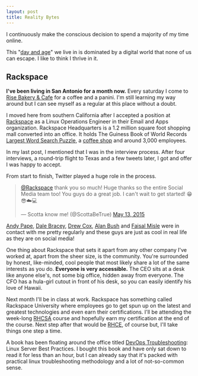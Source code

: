 ```yaml
---
layout: post
title: Reality Bytes
---
```


I continuously make the conscious decision to spend a majority of my time online.

This "[day and age](https://en.wikipedia.org/wiki/Information_Age)" we live in is dominated by a digital world that none of us can escape. I like to think I thrive in it.

## Rackspace

<strong>I've been living in San Antonio for a month now.</strong> Every saturday I come to [Rise Bakery & Cafe](http://www.yelp.com/biz/rise-bakery-and-cafe-san-antonio) for a coffee and a panini. I'm still learning my way around but I can see myself as a regular at this place without a doubt.

I moved here from southern California after I accepted a position at [Rackspace](https://rackspace.com) as a Linux Operations Engineer in their Email and Apps organization. Rackspace Headquarters is a 1.2 million square foot shopping mall converted into an office. It holds The Guiness Book of World Records [Largest Word Search Puzzle](http://www.guinnessworldrecords.com/world-records/largest-word-search-puzzle), a [coffee shop](http://www.yelp.com/biz/ground-town-san-antonio) and around 3,000 employees.

In my last post, I mentioned that I was in the interview process. After four interviews, a round-trip flight to Texas and a few tweets later, I got and offer I was happy to accept.

From start to finish, Twitter played a huge role in the process.

<blockquote class="twitter-tweet" lang="en"><p lang="en" dir="ltr"><a href="https://twitter.com/Rackspace">@Rackspace</a> thank you so much! Huge thanks so the entire Social Media team too! You guys do a great job. I can&#39;t wait to get started! 😁😎☁️💻</p>&mdash; Scotta know me! (@ScottaBeTrue) <a href="https://twitter.com/ScottaBeTrue/status/598567872613363712">May 13, 2015</a></blockquote>
<script async src="//platform.twitter.com/widgets.js" charset="utf-8"></script>

[Andy Pape](https://twitter.com/Racker_Andy), [Dale Bracey](https://twitter.com/IRTermite), [Drew Cox](https://twitter.com/DrewCoxSA), [Alan Bush](https://twitter.com/alanbush) and [Faisal Misle](https://twitter.com/fmisle) were in contact with me pretty regularly and these guys are just as cool in real life as they are on social media!

One thing about Rackspace that sets it apart from any other company I've worked at, apart from the sheer size, is the community. You're surrounded by honest, like-minded, cool people that most likely share a lot of the same interests as you do. <strong>Everyone is very accessible.</strong> The CEO sits at a desk like anyone else's, not some big office, hidden away from everyone. The CFO has a hula-girl cutout in front of his desk, so you can easily identify his love of Hawaii.

Next month I'll be in class at work. Rackspace has something called Rackspace University where employees go to get spun up on the latest and greatest technologies and even earn their certifications. I'll be attending the week-long [RHCSA](http://www.redhat.com/en/services/certification/rhcsa) course and hopefully earn my certification at the end of the course. Next step after that would be [RHCE](http://www.redhat.com/en/services/certification/rhce), of course but, I'll take things one step a time.

A book has been floating around the office titled [DevOps Troubleshooting](http://www.amazon.com/DevOps-Troubleshooting-Linux-Server-Practices/dp/0321832043): Linux Server Best Practices. I bought this book and have only sat down to read it for less than an hour, but I can already say that it's packed with practical linux troubleshooting methodology and a lot of not-so-common sense.


